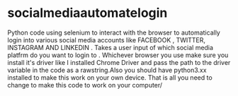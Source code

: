 # socialmediaautomatelogin
Python code using selenium to interact with the browser to automatically login into various social media accounts like FACEBOOK , TWITTER, INSTAGRAM AND LINKEDIN . Takes a user input of which social media platfrm do you want to  login to . 
Whichever browser you use make sure you install it's driver like I installed Chrome Driver and pass the path to the driver variable in the code as a rawstring.Also you should have python3.xx installed to make this work on your own device. That is all you need to change to make this code to  work on your computer/
